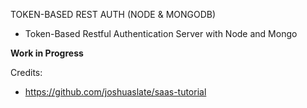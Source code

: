 TOKEN-BASED REST AUTH (NODE & MONGODB)

- Token-Based Restful Authentication Server with Node and Mongo

**Work in Progress**

Credits:
- https://github.com/joshuaslate/saas-tutorial
